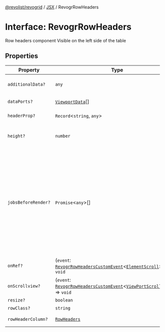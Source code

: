 [@revolist/revogrid](README.md) / [JSX](Namespace.JSX.md) / RevogrRowHeaders

# Interface: RevogrRowHeaders

Row headers component
Visible on the left side of the table

## Properties

| Property | Type | Description | Defined in |
| ------ | ------ | ------ | ------ |
| `additionalData?` | `any` | Additional data to pass to renderer | [src/components.d.ts:2177](https://github.com/revolist/revogrid/blob/11c1e89888ac9588cc703e312811b4cdaf67f0fb/src/components.d.ts#L2177) |
| `dataPorts?` | [`ViewportData`](TypeAlias.ViewportData.md)[] | Viewport data | [src/components.d.ts:2181](https://github.com/revolist/revogrid/blob/11c1e89888ac9588cc703e312811b4cdaf67f0fb/src/components.d.ts#L2181) |
| `headerProp?` | `Record`\<`string`, `any`\> | Header props | [src/components.d.ts:2185](https://github.com/revolist/revogrid/blob/11c1e89888ac9588cc703e312811b4cdaf67f0fb/src/components.d.ts#L2185) |
| `height?` | `number` | Header height to setup row headers | [src/components.d.ts:2189](https://github.com/revolist/revogrid/blob/11c1e89888ac9588cc703e312811b4cdaf67f0fb/src/components.d.ts#L2189) |
| `jobsBeforeRender?` | `Promise`\<`any`\>[] | Prevent rendering until job is done. Can be used for initial rendering performance improvement. When several plugins require initial rendering this will prevent double initial rendering. | [src/components.d.ts:2193](https://github.com/revolist/revogrid/blob/11c1e89888ac9588cc703e312811b4cdaf67f0fb/src/components.d.ts#L2193) |
| `onRef?` | (`event`: [`RevogrRowHeadersCustomEvent`](Interface.RevogrRowHeadersCustomEvent.md)\<[`ElementScroll`](Interface.ElementScroll.md)\>) => `void` | Register element to scroll | [src/components.d.ts:2197](https://github.com/revolist/revogrid/blob/11c1e89888ac9588cc703e312811b4cdaf67f0fb/src/components.d.ts#L2197) |
| `onScrollview?` | (`event`: [`RevogrRowHeadersCustomEvent`](Interface.RevogrRowHeadersCustomEvent.md)\<[`ViewPortScrollEvent`](TypeAlias.ViewPortScrollEvent.md)\>) => `void` | Scroll viewport | [src/components.d.ts:2201](https://github.com/revolist/revogrid/blob/11c1e89888ac9588cc703e312811b4cdaf67f0fb/src/components.d.ts#L2201) |
| `resize?` | `boolean` | Enable resize | [src/components.d.ts:2205](https://github.com/revolist/revogrid/blob/11c1e89888ac9588cc703e312811b4cdaf67f0fb/src/components.d.ts#L2205) |
| `rowClass?` | `string` | Row class | [src/components.d.ts:2209](https://github.com/revolist/revogrid/blob/11c1e89888ac9588cc703e312811b4cdaf67f0fb/src/components.d.ts#L2209) |
| `rowHeaderColumn?` | [`RowHeaders`](Interface.RowHeaders.md) | Row header column | [src/components.d.ts:2213](https://github.com/revolist/revogrid/blob/11c1e89888ac9588cc703e312811b4cdaf67f0fb/src/components.d.ts#L2213) |
